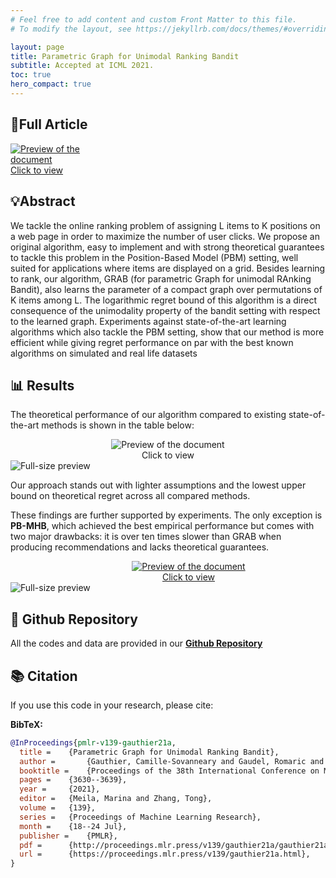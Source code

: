 ```yaml
---
# Feel free to add content and custom Front Matter to this file.
# To modify the layout, see https://jekyllrb.com/docs/themes/#overriding-theme-defaults

layout: page
title: Parametric Graph for Unimodal Ranking Bandit
subtitle: Accepted at ICML 2021.
toc: true
hero_compact: true
---
```


## 📘Full Article
<div markdown="0">
  <a href="https://proceedings.mlr.press/v139/gauthier21a">
    <div class="preview-container" style="width: 170px;">
      <img src="{{ site.baseurl }}/assets/thumbnails/MAB_thumbnail.png" alt="Preview of the document">
      <div class="hover-effect">Click to view</div>
    </div>
  </a>
</div>

## 💡Abstract

We tackle the online ranking problem of assigning L items to K positions on a web page in order to maximize the number of user clicks. We propose an original algorithm, easy to implement and with strong theoretical guarantees to tackle this problem in the Position-Based Model (PBM) setting, well suited for applications where items are displayed on a grid. Besides learning to rank, our
algorithm, GRAB (for parametric Graph for unimodal RAnking Bandit), also learns the parameter of a compact graph over permutations of K items
among L. The logarithmic regret bound of this algorithm is a direct consequence of the unimodality property of the bandit setting with respect to
the learned graph. Experiments against state-of-the-art learning algorithms which also tackle the PBM setting, show that our method is more efficient while giving regret performance on par with the best known algorithms on simulated and real life datasets

## 📊 Results  

The theoretical performance of our algorithm compared to existing state-of-the-art methods is shown in the table below:  

<div markdown="0" style="text-align:center;">
  <a href="#img-sample">
    <div class="preview-container" style="display:inline-block;">
      <img src="{{ site.baseurl }}/assets/MAB/results-1.png"
           alt="Preview of the document"
           style="display:block; margin:0 auto; float:none; max-width:100%; height:auto;">
      <div class="hover-effect">Click to view</div>
    </div>
  </a>
</div>
<!-- Lightbox -->
<div id="img-sample" class="lightbox" markdown="0">
  <a href="#!" class="lightbox-close"></a>
  <img src="{{ site.baseurl }}/assets/MAB/results-1.png" alt="Full-size preview">
</div>

Our approach stands out with lighter assumptions and the lowest upper bound on theoretical regret across all compared methods.  

These findings are further supported by experiments. The only exception is **PB-MHB**, which achieved the best empirical performance but comes with two major drawbacks: it is over ten times slower than GRAB when producing recommendations and lacks theoretical guarantees.  

<div markdown="0" style="text-align:center;">
  <a href="#img-juries">
    <div class="preview-container" style="width: 570px;">
      <img src="{{ site.baseurl }}/assets/MAB/results-2.png"
           alt="Preview of the document">
      <div class="hover-effect">Click to view</div>
    </div>
  </a>
</div>
<!-- Lightbox -->
<div id="img-juries" class="lightbox" markdown="0">
  <a href="#!" class="lightbox-close"></a>
  <img src="{{ site.baseurl }}/assets/MAB/results-2.png" alt="Full-size preview">
</div>

## 🐙 Github Repository
All the codes and data are provided in our **[Github Repository](https://github.com/gaudel/ranking_bandits)**


## 📚 Citation

If you use this code in your research, please cite:

**BibTeX:**
```bibtex
@InProceedings{pmlr-v139-gauthier21a,
  title = 	 {Parametric Graph for Unimodal Ranking Bandit},
  author =       {Gauthier, Camille-Sovanneary and Gaudel, Romaric and Fromont, Elisa and Lompo, Boammani Aser},
  booktitle = 	 {Proceedings of the 38th International Conference on Machine Learning},
  pages = 	 {3630--3639},
  year = 	 {2021},
  editor = 	 {Meila, Marina and Zhang, Tong},
  volume = 	 {139},
  series = 	 {Proceedings of Machine Learning Research},
  month = 	 {18--24 Jul},
  publisher =    {PMLR},
  pdf = 	 {http://proceedings.mlr.press/v139/gauthier21a/gauthier21a.pdf},
  url = 	 {https://proceedings.mlr.press/v139/gauthier21a.html},
}

```

